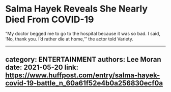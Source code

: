 # Salma Hayek Reveals She Nearly Died From COVID-19

“My doctor begged me to go to the hospital because it was so bad. I said, ‘No, thank you. I’d rather die at home,'” the actor told Variety.

---
category: ENTERTAINMENT
authors: Lee Moran
date: 2021-05-20
link: https://www.huffpost.com/entry/salma-hayek-covid-19-battle_n_60a61f52e4b0a256830ecf0a
---
